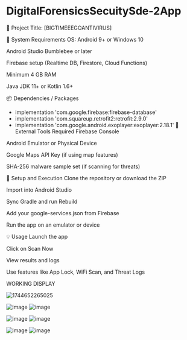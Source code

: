 # DigitalForensicsSecuitySde-2App

📌 Project Title: [BIGTIMEEEGOANTIVIRUS]


🔧 System Requirements
OS: Android 9+ or Windows 10

Android Studio Bumblebee or later

Firebase setup (Realtime DB, Firestore, Cloud Functions)

Minimum 4 GB RAM

Java JDK 11+ or Kotlin 1.6+

📦 Dependencies / Packages


- implementation 'com.google.firebase:firebase-database'
- implementation 'com.squareup.retrofit2:retrofit:2.9.0'
- implementation 'com.google.android.exoplayer:exoplayer:2.18.1'
🧩 External Tools Required
Firebase Console

Android Emulator or Physical Device

Google Maps API Key (if using map features)

SHA-256 malware sample set (if scanning for threats)

🚀 Setup and Execution
Clone the repository or download the ZIP

Import into Android Studio

Sync Gradle and run Rebuild

Add your google-services.json from Firebase

Run the app on an emulator or device

💡 Usage
Launch the app

Click on Scan Now

View results and logs

Use features like App Lock, WiFi Scan, and Threat Logs

WORKING DISPLAY

![1744652265025](https://github.com/user-attachments/assets/84d1f8e9-8655-4eae-a629-78bdefd66777)


![image](https://github.com/user-attachments/assets/4364a53e-532b-41f8-b260-4e76784e37f4)
![image](https://github.com/user-attachments/assets/05f8974c-4e30-47de-b9bf-65777fb0a714)

![image](https://github.com/user-attachments/assets/efb641c7-5d4d-41a9-991b-fabbed6d0fba)
![image](https://github.com/user-attachments/assets/9031ff8d-52ba-4b31-ac59-3efcbccde99b)


![image](https://github.com/user-attachments/assets/f97143c4-ff92-4f07-af02-dc1b4f5a2926)
![image](https://github.com/user-attachments/assets/fa83e313-de78-4954-a43c-9f1da54173e4)











